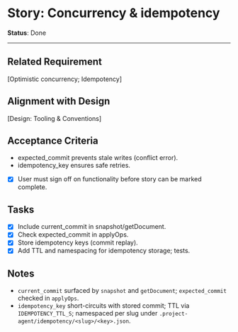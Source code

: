 # Story: Concurrency & idempotency

**Status**: Done

---

## Related Requirement

[Optimistic concurrency; Idempotency]

## Alignment with Design

[Design: Tooling & Conventions]

## Acceptance Criteria

- expected_commit prevents stale writes (conflict error).
- idempotency_key ensures safe retries.
- [x] User must sign off on functionality before story can be marked complete.

## Tasks

- [x] Include current_commit in snapshot/getDocument.
- [x] Check expected_commit in applyOps.
- [x] Store idempotency keys (commit replay).
- [x] Add TTL and namespacing for idempotency storage; tests.

## Notes

- `current_commit` surfaced by `snapshot` and `getDocument`; `expected_commit` checked in `applyOps`.
- `idempotency_key` short-circuits with stored commit; TTL via `IDEMPOTENCY_TTL_S`; namespaced per slug under `.project-agent/idempotency/<slug>/<key>.json`.
